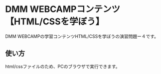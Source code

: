 # DMM WEBCAMPコンテンツ【HTML/CSSを学ぼう】

DMM WEBCAMPの学習コンテンツHTML/CSSを学ぼうの演習問題ー４です。

## 使い方

html/cssファイルのため、PCのブラウザで実行できます。
